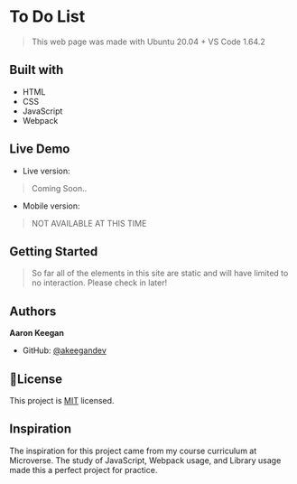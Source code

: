 # To Do List
> This web page was made with Ubuntu 20.04 + VS Code 1.64.2

## Built with
- HTML
- CSS
- JavaScript
- Webpack

## Live Demo
- Live version: 
> Coming Soon..

- Mobile version:
> NOT AVAILABLE AT THIS TIME

## Getting Started
>So far all of the elements in this site are static and will have limited to no interaction. Please check in later!

## Authors
**Aaron Keegan**
- GitHub: [@akeegandev](https://github.com/akeegandev "Aaron Keegan's GitHub profile")


## 📝License
This project is [MIT](https://github.com/AKeeganDev/To_Do_List/blob/main/LICENSE) licensed.

## Inspiration
The inspiration for this project came from my course curriculum at Microverse.
The study of JavaScript, Webpack usage, and Library usage made this a perfect project for practice.


